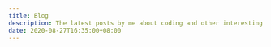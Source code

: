 ```yaml
---
title: Blog
description: The latest posts by me about coding and other interesting things.
date: 2020-08-27T16:35:00+08:00
---
```

